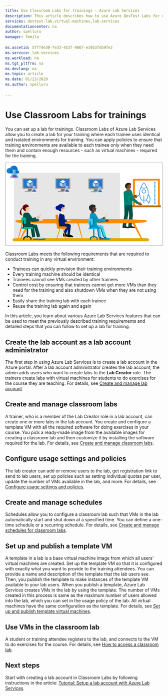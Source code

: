 ```yaml
---
title: Use Classroom Labs for trainings - Azure Lab Services
description: This article describes how to use Azure DevTest Labs for creating labs on Azure for training scenarios.
services: devtest-lab,virtual-machines,lab-services
documentationcenter: na
author: spelluru
manager: femila

ms.assetid: 57ff4e30-7e33-453f-9867-e19b3fdb9fe2
ms.service: lab-services
ms.workload: na
ms.tgt_pltfrm: na
ms.devlang: na
ms.topic: article
ms.date: 01/23/2020
ms.author: spelluru

---
```

# Use Classroom Labs for trainings
You can set up a lab for trainings. Classroom Labs of Azure Lab Services allow you to create a lab for your training where each trainee uses identical and isolated environments for training. You can apply policies to ensure that training environments are available to each trainee only when they need them and contain enough resources - such as virtual machines - required for the training. 

![Classroom lab](../media/classroom-labs-scenarios/classroom.png)

Classroom Labs meets the following requirements that are required to conduct training in any virtual environment: 

- Trainees can quickly provision their training environments
- Every training machine should be identical
- Trainees cannot see VMs created by other trainees
- Control cost by ensuring that trainees cannot get more VMs than they need for the training and also shutdown VMs when they are not using them
- Easily share the training lab with each trainee
- Reuse the training lab again and again

In this article, you learn about various Azure Lab Services features that can be used to meet the previously described training requirements and detailed steps that you can follow to set up a lab for training.  

## Create the lab account as a lab account administrator
The first step in using Azure Lab Services is to create a lab account in the Azure portal. After a lab account administrator creates the lab account, the admin adds users who want to create labs to the **Lab Creator** role. The trainers create labs with virtual machines for students to do exercises for the course they are teaching. For details, see [Create and manage lab account](how-to-manage-lab-accounts.md).

## Create and manage classroom labs
A trainer, who is a member of the Lab Creator role in a lab account, can create one or more labs in the lab account. You create and configure a template VM with all the required software for doing exercises in your course. You pick a ready-made image from the available images for creating a classroom lab and then customize it by installing the software required for the lab. For details, see [Create and manage classroom labs](how-to-manage-classroom-labs.md).

## Configure usage settings and policies
The lab creator can add or remove users to the lab, get registration link to send to lab users, set up policies such as setting individual quotas per user, update the number of VMs available in the lab, and more. For details, see [Configure usage settings and policies](how-to-configure-student-usage.md).

## Create and manage schedules
Schedules allow you to configure a classroom lab such that VMs in the lab automatically start and shut down at a specified time. You can define a one-time schedule or a recurring schedule. For details, see [Create and manage schedules for classroom labs](how-to-create-schedules.md).

## Set up and publish a template VM
A template in a lab is a base virtual machine image from which all users’ virtual machines are created. Set up the template VM so that it is configured with exactly what you want to provide to the training attendees. You can provide a name and description of the template that the lab users see. Then, you publish the template to make instances of the template VM available to your lab users. When you publish a template, Azure Lab Services creates VMs in the lab by using the template. The number of VMs created in this process is same as the maximum number of users allowed into the lab, which you can set in the usage policy of the lab. All virtual machines have the same configuration as the template. For details, see [Set up and publish template virtual machines](how-to-create-manage-template.md). 

## Use VMs in the classroom lab
A student or training attendee registers to the lab, and connects to the VM to do exercises for the course. For details, see [How to access a classroom lab](how-to-use-classroom-lab.md).

## Next steps
Start with creating a lab account in Classroom Labs by following instructions in the article: [Tutorial: Setup a lab account with Azure Lab Services](tutorial-setup-lab-account.md).